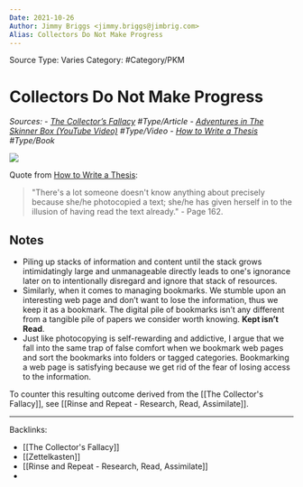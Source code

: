 ```yaml
---
Date: 2021-10-26
Author: Jimmy Briggs <jimmy.briggs@jimbrig.com>
Alias: Collectors Do Not Make Progress
---
```


Source Type: Varies
Category: #Category/PKM

# Collectors Do Not Make Progress

*Sources: 
	- [The Collector’s Fallacy](https://zettelkasten.de/posts/collectors-fallacy/) #Type/Article 
	- [Adventures in The Skinner Box (YouTube Video)](https://youtu.be/CtoH5tlr-bI) #Type/Video
	- [How to Write a Thesis](https://www.amazon.com/How-Write-Thesis-MIT-Press/dp/0262527138/ref=as_li_ss_tl?ie=UTF8&linkCode=ll1&tag=ctzettelkasten-20&linkId=74f6517a8c4df9f357cf9781972b7fb1&language=en_US) #Type/Book*

![](https://zettelkasten.de/img/blog/201401202212_messy-desk.jpg)

Quote from [How to Write a Thesis](https://www.amazon.com/How-Write-Thesis-MIT-Press/dp/0262527138/ref=as_li_ss_tl?ie=UTF8&linkCode=ll1&tag=ctzettelkasten-20&linkId=74f6517a8c4df9f357cf9781972b7fb1&language=en_US):

> "There's a lot someone doesn't know anything about precisely because she/he photocopied a text; she/he has given herself in to the illusion of having read the text already." - Page 162.

## Notes

- Piling up stacks of information and content until the stack grows intimidatingly large and unmanageable directly leads to one's ignorance later on to intentionally disregard and ignore that stack of resources.
- Similarly, when it comes to managing bookmarks. We stumble upon an interesting web page and don’t want to lose the information, thus we keep it as a bookmark. The digital pile of bookmarks isn’t any different from a tangible pile of papers we consider worth knowing. **Kept isn’t Read**.
- Just like photocopying is self-rewarding and addictive, I argue that we fall into the same trap of false comfort when we bookmark web pages and sort the bookmarks into folders or tagged categories. Bookmarking a web page is satisfying because we get rid of the fear of losing access to the information.

To counter this resulting outcome derived from the [[The Collector's Fallacy]], see [[Rinse and Repeat - Research, Read, Assimilate]].

***

Backlinks:
- [[The Collector's Fallacy]]
- [[Zettelkasten]]
- [[Rinse and Repeat - Research, Read, Assimilate]]
-	